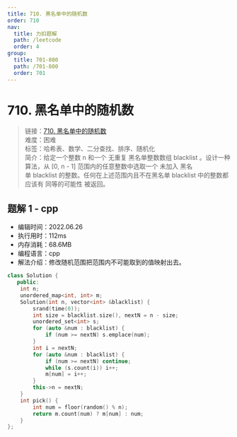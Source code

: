 ```yaml
---
title: 710. 黑名单中的随机数
order: 710
nav:
  title: 力扣题解
  path: /leetcode
  order: 4
group:
  title: 701-800
  path: /701-800
  order: 701
---
```


# 710. 黑名单中的随机数
    
> 链接：[710. 黑名单中的随机数](https://leetcode.cn/problems/random-pick-with-blacklist/)  
> 难度：困难  
> 标签：哈希表、数学、二分查找、排序、随机化  
> 简介：给定一个整数 n 和一个 无重复 黑名单整数数组 blacklist 。设计一种算法，从 [0, n - 1] 范围内的任意整数中选取一个 未加入 黑名单 blacklist 的整数。任何在上述范围内且不在黑名单 blacklist 中的整数都应该有 同等的可能性 被返回。
      
## 题解 1 - cpp
- 编辑时间：2022.06.26
- 执行用时：112ms
- 内存消耗：68.6MB
- 编程语言：cpp
- 解法介绍：修改随机范围把范围内不可能取到的值映射出去。
```cpp
class Solution {
   public:
    int n;
    unordered_map<int, int> m;
    Solution(int n, vector<int> &blacklist) {
        srand(time(0));
        int size = blacklist.size(), nextN = n - size;
        unordered_set<int> s;
        for (auto &num : blacklist) {
            if (num >= nextN) s.emplace(num);
        }
        int i = nextN;
        for (auto &num : blacklist) {
            if (num >= nextN) continue;
            while (s.count(i)) i++;
            m[num] = i++;
        }
        this->n = nextN;
    }
    int pick() {
        int num = floor(random() % n);
        return m.count(num) ? m[num] : num;
    }
};
```

      